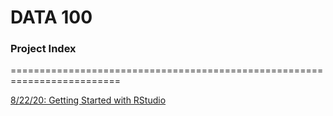 # DATA 100

### Project Index
=========================================================================

[8/22/20: Getting Started with RStudio](08_22_20.md) 
